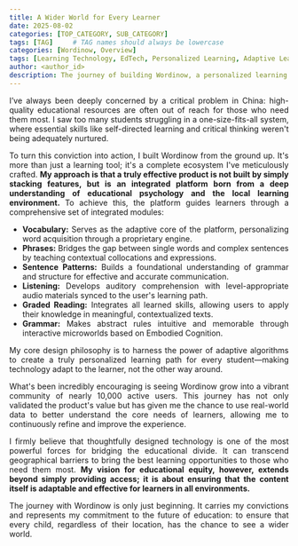 ```yaml
---
title: A Wider World for Every Learner
date: 2025-08-02
categories: [TOP_CATEGORY, SUB_CATEGORY]
tags: [TAG]     # TAG names should always be lowercase
categories: [Wordinow, Overview]
tags: [Learning Technology, EdTech, Personalized Learning, Adaptive Learning, Educational Equity, Founder Story, Data-Driven Education, Startup]
author: <author_id>        
description: The journey of building Wordinow, a personalized learning platform designed to bridge the educational divide and bring quality education to all.
---
```

<div style="text-align: justify;">
  
<p>I’ve always been deeply concerned by a critical problem in China: high-quality educational resources are often out of reach for those who need them most. I saw too many students struggling in a one-size-fits-all system, where essential skills like self-directed learning and critical thinking weren't being adequately nurtured.</p>

<p>To turn this conviction into action, I built Wordinow from the ground up. It's more than just a learning tool; it's a complete ecosystem I've meticulously crafted. <strong>My approach is that a truly effective product is not built by simply stacking features, but is an integrated platform born from a deep understanding of educational psychology and the local learning environment.</strong> To achieve this, the platform guides learners through a comprehensive set of integrated modules:</p>

<ul>
    <li><strong>Vocabulary:</strong> Serves as the adaptive core of the platform, personalizing word acquisition through a proprietary engine.</li>
    <li><strong>Phrases:</strong> Bridges the gap between single words and complex sentences by teaching contextual collocations and expressions.</li>
    <li><strong>Sentence Patterns:</strong> Builds a foundational understanding of grammar and structure for effective and accurate communication.</li>
    <li><strong>Listening:</strong> Develops auditory comprehension with level-appropriate audio materials synced to the user's learning path.</li>
    <li><strong>Graded Reading:</strong> Integrates all learned skills, allowing users to apply their knowledge in meaningful, contextualized texts.</li>
  <li><strong>Grammar:</strong> Makes abstract rules intuitive and memorable through interactive microworlds based on Embodied Cognition.</li>
</ul>


<p>My core design philosophy is to harness the power of adaptive algorithms to create a truly personalized learning path for every student—making technology adapt to the learner, not the other way around.</p>

<p>What's been incredibly encouraging is seeing Wordinow grow into a vibrant community of nearly 10,000 active users. This journey has not only validated the product's value but has given me the chance to use real-world data to better understand the core needs of learners, allowing me to continuously refine and improve the experience.</p>

<p>I firmly believe that thoughtfully designed technology is one of the most powerful forces for bridging the educational divide. It can transcend geographical barriers to bring the best learning opportunities to those who need them most. <strong>My vision for educational equity, however, extends beyond simply providing access; it is about ensuring that the content itself is adaptable and effective for learners in all environments.</strong></p>

<p>The journey with Wordinow is only just beginning. It carries my convictions and represents my commitment to the future of education: to ensure that every child, regardless of their location, has the chance to see a wider world.</p>
</div>

